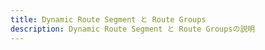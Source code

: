 ```yaml
---
title: Dynamic Route Segment と Route Groups
description: Dynamic Route Segment と Route Groupsの説明
---
```

